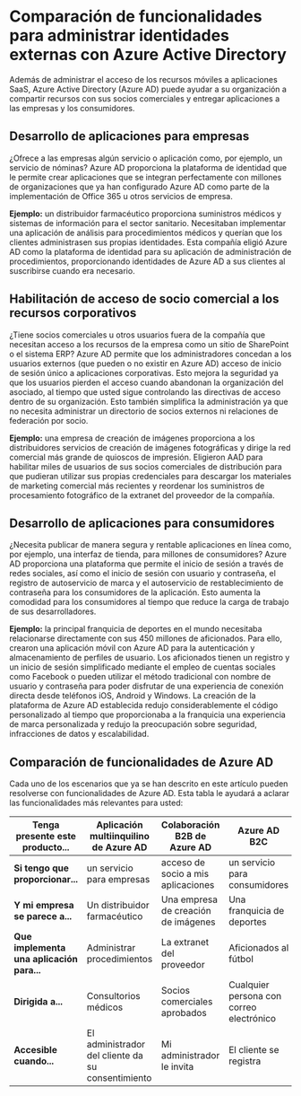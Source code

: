 <properties
   pageTitle="Comparación de funcionalidades para administrar identidades externas con Azure Active Directory | Microsoft Azure"
   description="Compara la colaboración B2B de Azure Active Directory, B2C y la aplicación multiinquilino para admitir la autenticación y autorización de identidades externas."
   services="active-directory"
   authors="arvindsuthar"
   manager="cliffdi"
   editor=""
   tags=""/>

<tags
   ms.service="active-directory"
   ms.devlang="NA"
   ms.topic="article"
   ms.tgt_pltfrm="NA"
   ms.workload="identity"
   ms.date="01/22/2016"
   ms.author="asuthar"/>

# Comparación de funcionalidades para administrar identidades externas con Azure Active Directory

Además de administrar el acceso de los recursos móviles a aplicaciones SaaS, Azure Active Directory (Azure AD) puede ayudar a su organización a compartir recursos con sus socios comerciales y entregar aplicaciones a las empresas y los consumidores.

## Desarrollo de aplicaciones para empresas

¿Ofrece a las empresas algún servicio o aplicación como, por ejemplo, un servicio de nóminas? Azure AD proporciona la plataforma de identidad que le permite crear aplicaciones que se integran perfectamente con millones de organizaciones que ya han configurado Azure AD como parte de la implementación de Office 365 u otros servicios de empresa.

**Ejemplo:** un distribuidor farmacéutico proporciona suministros médicos y sistemas de información para el sector sanitario. Necesitaban implementar una aplicación de análisis para procedimientos médicos y querían que los clientes administrasen sus propias identidades. Esta compañía eligió Azure AD como la plataforma de identidad para su aplicación de administración de procedimientos, proporcionando identidades de Azure AD a sus clientes al suscribirse cuando era necesario.

## Habilitación de acceso de socio comercial a los recursos corporativos

¿Tiene socios comerciales u otros usuarios fuera de la compañía que necesitan acceso a los recursos de la empresa como un sitio de SharePoint o el sistema ERP? Azure AD permite que los administradores concedan a los usuarios externos (que pueden o no existir en Azure AD) acceso de inicio de sesión único a aplicaciones corporativas. Esto mejora la seguridad ya que los usuarios pierden el acceso cuando abandonan la organización del asociado, al tiempo que usted sigue controlando las directivas de acceso dentro de su organización. Esto también simplifica la administración ya que no necesita administrar un directorio de socios externos ni relaciones de federación por socio.

**Ejemplo:** una empresa de creación de imágenes proporciona a los distribuidores servicios de creación de imágenes fotográficas y dirige la red comercial más grande de quioscos de impresión. Eligieron AAD para habilitar miles de usuarios de sus socios comerciales de distribución para que pudieran utilizar sus propias credenciales para descargar los materiales de marketing comercial más recientes y reordenar los suministros de procesamiento fotográfico de la extranet del proveedor de la compañía.

## Desarrollo de aplicaciones para consumidores

¿Necesita publicar de manera segura y rentable aplicaciones en línea como, por ejemplo, una interfaz de tienda, para millones de consumidores? Azure AD proporciona una plataforma que permite el inicio de sesión a través de redes sociales, así como el inicio de sesión con usuario y contraseña, el registro de autoservicio de marca y el autoservicio de restablecimiento de contraseña para los consumidores de la aplicación. Esto aumenta la comodidad para los consumidores al tiempo que reduce la carga de trabajo de sus desarrolladores.

**Ejemplo:** la principal franquicia de deportes en el mundo necesitaba relacionarse directamente con sus 450 millones de aficionados. Para ello, crearon una aplicación móvil con Azure AD para la autenticación y almacenamiento de perfiles de usuario. Los aficionados tienen un registro y un inicio de sesión simplificado mediante el empleo de cuentas sociales como Facebook o pueden utilizar el método tradicional con nombre de usuario y contraseña para poder disfrutar de una experiencia de conexión directa desde teléfonos iOS, Android y Windows. La creación de la plataforma de Azure AD establecida redujo considerablemente el código personalizado al tiempo que proporcionaba a la franquicia una experiencia de marca personalizada y redujo la preocupación sobre seguridad, infracciones de datos y escalabilidad.

## Comparación de funcionalidades de Azure AD

Cada uno de los escenarios que ya se han descrito en este artículo pueden resolverse con funcionalidades de Azure AD. Esta tabla le ayudará a aclarar las funcionalidades más relevantes para usted:

| **Tenga presente este producto...** | Aplicación multiinquilino de Azure AD | Colaboración B2B de Azure AD | Azure AD B2C |
|-----------------------|-------------------------|----------------------------|------------------------|
| **Si tengo que proporcionar...** | un servicio para empresas | acceso de socio a mis aplicaciones | un servicio para consumidores |
| **Y mi empresa se parece a...** | Un distribuidor farmacéutico | Una empresa de creación de imágenes | Una franquicia de deportes |
| **Que implementa una aplicación para...** | Administrar procedimientos | La extranet del proveedor | Aficionados al fútbol |
| **Dirigida a...** | Consultorios médicos | Socios comerciales aprobados | Cualquier persona con correo electrónico |
| **Accesible cuando...** | El administrador del cliente da su consentimiento | Mi administrador le invita | El cliente se registra |

<!---HONumber=AcomDC_0128_2016-->
